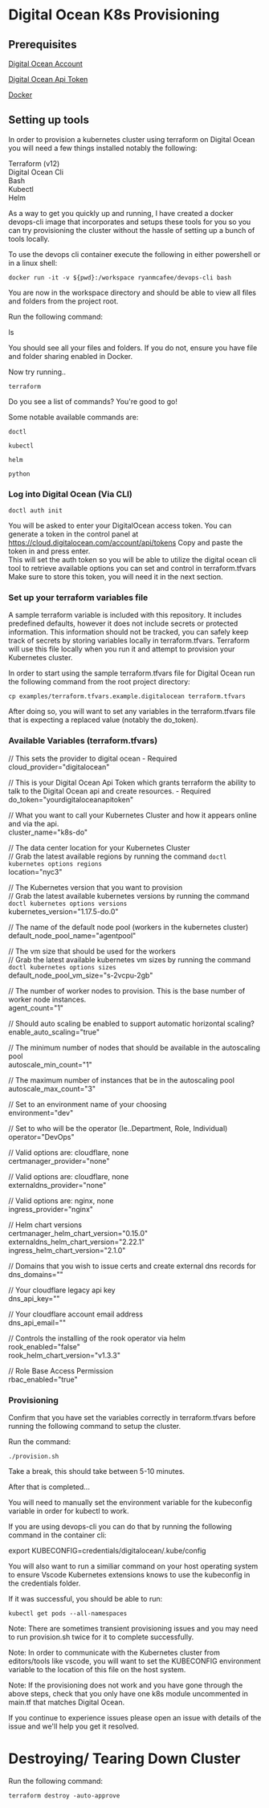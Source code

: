 # Digital Ocean K8s Provisioning

## Prerequisites

[Digital Ocean Account](https://m.do.co/c/da921ed87c7d)     

[Digital Ocean Api Token](https://cloud.digitalocean.com/account/api/tokens)       

[Docker](https://docs.docker.com/get-docker/)       

## Setting up tools

In order to provision a kubernetes cluster using terraform on Digital Ocean you will need a few things installed notably the following:

Terraform (v12)     
Digital Ocean Cli       
Bash        
Kubectl     
Helm     

As a way to get you quickly up and running, I have created a docker devops-cli image that incorporates and setups these tools for you so you can try provisioning the cluster without the hassle of setting up a bunch of tools locally.

To use the devops cli container execute the following in either powershell or in a linux shell:  

    docker run -it -v ${pwd}:/workspace ryanmcafee/devops-cli bash

You are now in the workspace directory and should be able to view all files and folders from the project root.

Run the following command:

ls      

You should see all your files and folders. If you do not, ensure you have file and folder sharing enabled in Docker.       

Now try running..

    terraform

Do you see a list of commands? You're good to go!

Some notable available commands are: 

    doctl

    kubectl

    helm

    python

### Log into Digital Ocean (Via CLI)

```
doctl auth init
```

You will be asked to enter your DigitalOcean access token. You can generate a token in the control panel at https://cloud.digitalocean.com/account/api/tokens
Copy and paste the token in and press enter.  
This will set the auth token so you will be able to utilize the digital ocean cli tool to retrieve available options you can set and control in terraform.tfvars
Make sure to store this token, you will need it in the next section.

### Set up your terraform variables file

A sample terraform variable is included with this repository. It includes predefined defaults, however it does not include secrets or protected information. This information should not be tracked, you can safely keep track of secrets by storing variables locally in terraform.tfvars. Terraform will use this file locally when you run it and attempt to provision your Kubernetes cluster.

In order to start using the sample terraform.tfvars file for Digital Ocean run the following command from the root project directory:

    cp examples/terraform.tfvars.example.digitalocean terraform.tfvars

After doing so, you will want to set any variables in the terraform.tfvars file that is expecting a replaced value (notably the do_token).

### Available Variables (terraform.tfvars)

// This sets the provider to digital ocean - Required       
cloud_provider="digitalocean"

// This is your Digital Ocean Api Token which grants terraform the ability to talk to the Digital Ocean api and create resources. - Required        
do_token="yourdigitaloceanapitoken"

// What you want to call your Kubernetes Cluster and how it appears online and via the api.     
cluster_name="k8s-do"

// The data center location for your Kubernetes Cluster     
// Grab the latest available regions by running the command `doctl kubernetes options regions`      
location="nyc3"

// The Kubernetes version that you want to provision        
// Grab the latest available kubernetes versions by running the command `doctl kubernetes options versions`     
kubernetes_version="1.17.5-do.0"

// The name of the default node pool (workers in the kubernetes cluster)        
default_node_pool_name="agentpool"

// The vm size that should be used for the workers      
// Grab the latest available kubernetes vm sizes by running the command `doctl kubernetes options sizes`        
default_node_pool_vm_size="s-2vcpu-2gb"

// The number of worker nodes to provision. This is the base number of worker node instances.       
agent_count="1"

// Should auto scaling be enabled to support automatic horizontal scaling?      
enable_auto_scaling="true"

// The minimum number of nodes that should be available in the autoscaling pool     
autoscale_min_count="1"

// The maximum number of instances that be in the autoscaling pool      
autoscale_max_count="3"

// Set to an environment name of your choosing      
environment="dev"

// Set to who will be the operator (Ie..Department, Role, Individual)       
operator="DevOps"

// Valid options are: cloudflare, none      
certmanager_provider="none"     

// Valid options are: cloudflare, none      
externaldns_provider="none"     

// Valid options are: nginx, none       
ingress_provider="nginx"        

// Helm chart versions      
certmanager_helm_chart_version="0.15.0"     
externaldns_helm_chart_version="2.22.1"     
ingress_helm_chart_version="2.1.0"      

// Domains that you wish to issue certs and create external dns records for     
dns_domains=""      

// Your cloudflare legacy api key       
dns_api_key=""      

// Your cloudflare account email address        
dns_api_email=""       

// Controls the installing of the rook operator via helm    
rook_enabled="false"    
rook_helm_chart_version="v1.3.3"    

// Role Base Access Permission   
rbac_enabled="true"     

### Provisioning

Confirm that you have set the variables correctly in terraform.tfvars before running the following command to setup the cluster.

Run the command:

    ./provision.sh

Take a break, this should take between 5-10 minutes.    

After that is completed...

You will need to manually set the environment variable for the kubeconfig variable in order for kubectl to work.

If you are using devops-cli you can do that by running the following command in the container cli:

export KUBECONFIG=credentials/digitalocean/.kube/config        

You will also want to run a similiar command on your host operating system to ensure Vscode Kubernetes extensions knows to use the kubeconfig in the credentials folder.

If it was successful, you should be able to run:

    kubectl get pods --all-namespaces

Note: There are sometimes transient provisioning issues and you may need to run provision.sh twice for it to complete successfully.    

Note: In order to communicate with the Kubernetes cluster from editors/tools like vscode, you will want to set the KUBECONFIG environment variable to the location of this file on the host system.

Note: If the provisioning does not work and you have gone through the above steps, check that you only have one k8s module uncommented in main.tf that matches Digital Ocean.     

If you continue to experience issues please open an issue with details of the issue and we'll help you get it resolved.     


# Destroying/ Tearing Down Cluster

Run the following command:      

    terraform destroy -auto-approve     